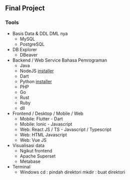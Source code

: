 ## Final Project

### Tools
- Basis Data & DDL DML nya
  - MySQL
  - PostgreSQL
- DB Explorer
  - DBeaver
- Backend / Web Service Bahasa Pemrograman
  - Java
  - NodeJS [installer](https://nodejs.org/dist/v16.15.1/node-v16.15.1-x64.msi)
  - Dart
  - Python [installer](https://www.python.org/ftp/python/3.9.13/python-3.9.13-amd64.exe)
  - PHP
  - Go
  - Rust
  - Ruby
  - dll
- Frontend / Desktop / Mobile / Web
  - Mobile: Flutter - Dart
  - Mobile: Ionic - Javascript
  - Web: React JS / TS - Javascript / Typescript
  - Web: HTML Javascript
  - Web: Vue JS
- Visualisasi data
  - Ngikut frontend
  - Apache Superset
  - Metabase
- Terminal
  - Windows
    cd : pindah direktori
    mkdir : buat direktori

